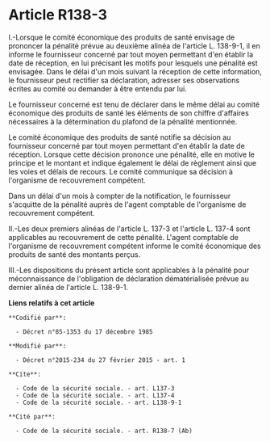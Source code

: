 # Article R138-3

I.-Lorsque le comité économique des produits de santé envisage de prononcer la pénalité prévue au deuxième alinéa de
l'article L. 138-9-1, il en informe le fournisseur concerné par tout moyen permettant d'en établir la date de réception, en
lui précisant les motifs pour lesquels une pénalité est envisagée. Dans le délai d'un mois suivant la réception de cette
information, le fournisseur peut rectifier sa déclaration, adresser ses observations écrites au comité ou demander à être
entendu par lui. 

Le fournisseur concerné est tenu de déclarer dans le même délai au comité économique des produits de santé les éléments de
son chiffre d'affaires nécessaires à la détermination du plafond de la pénalité mentionnée. 

Le comité économique des produits de santé notifie sa décision au fournisseur concerné par tout moyen permettant d'en établir
la date de réception. Lorsque cette décision prononce une pénalité, elle en motive le principe et le montant et indique
également le délai de règlement ainsi que les voies et délais de recours. Le comité communique sa décision à l'organisme de
recouvrement compétent. 

Dans un délai d'un mois à compter de la notification, le fournisseur s'acquitte de la pénalité auprès de l'agent comptable de
l'organisme de recouvrement compétent. 

II.-Les deux premiers alinéas de l'article L. 137-3 et l'article L. 137-4 sont applicables au recouvrement de cette pénalité.
L'agent comptable de l'organisme de recouvrement compétent informe le comité économique des produits de santé des montants
perçus. 

III.-Les dispositions du présent article sont applicables à la pénalité pour méconnaissance de l'obligation de déclaration
dématérialisée prévue au dernier alinéa de l'article L. 138-9-1.

**Liens relatifs à cet article**

	**Codifié par**:

	  - Décret n°85-1353 du 17 décembre 1985

	**Modifié par**:

	  - Décret n°2015-234 du 27 février 2015 - art. 1

	**Cite**:

	  - Code de la sécurité sociale. - art. L137-3
	  - Code de la sécurité sociale. - art. L137-4
	  - Code de la sécurité sociale. - art. L138-9-1

	**Cité par**:

	  - Code de la sécurité sociale. - art. R138-7 (Ab)
